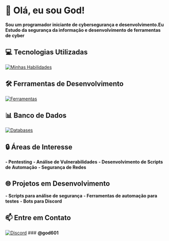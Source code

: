 # 👋 Olá, eu sou God!
**Sou um programador iniciante de cybersegurança e desenvolvimento.Eu Estudo da segurança da informação e desenvolvimento de ferramentas de cyber**

## 💻 Tecnologias Utilizadas

[![Minhas Habilidades](https://skillicons.dev/icons?i=js,css,python,git,aiscript,bots,discordjs,gamemakerstudio,robloxstudio)](https://skillicons.dev)

## 🛠️ Ferramentas de Desenvolvimento

[![Ferramentas](https://skillicons.dev/icons?i=vscode,github,obsidian,ps,windows)](https://skillicons.dev)

## 📊 Banco de Dados

[![Databases](https://skillicons.dev/icons?i=mysql)](https://skillicons.dev)

## 🔒 Áreas de Interesse
**- Pentesting**
**- Análise de Vulnerabilidades**
**- Desenvolvimento de Scripts de Automação**
**- Segurança de Redes**

## 🌐 Projetos em Desenvolvimento
**- Scripts para análise de segurança**
**- Ferramentas de automação para testes**
**- Bots para Discord**

## 📫 Entre em Contato

[![Discord](https://skillicons.dev/icons?i=discord)](https://skillicons.dev) ### **@god601**

